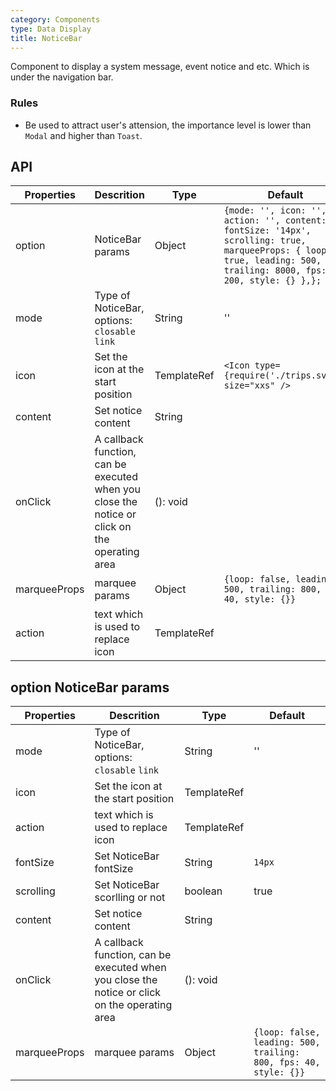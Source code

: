 ```yaml
---
category: Components
type: Data Display
title: NoticeBar
---
```


Component to display a system message, event notice and etc. Which is under the navigation bar.

### Rules

- Be used to attract user's attension, the importance level is lower than `Modal` and higher than `Toast`.

## API

Properties | Descrition | Type | Default
-----------|------------|------|--------
| option | NoticeBar params | Object | `{mode: '', icon: '', action: '', content: '', fontSize: '14px', scrolling: true, marqueeProps: { loop: true, leading: 500, trailing: 8000, fps: 200, style: {} },};`|
| mode    | Type of NoticeBar, options: `closable` `link`   | String |  ''  |
| icon    | Set the icon at the start position  |  TemplateRef | `<Icon type={require('./trips.svg')} size="xxs" />`|
| content | Set notice content | String| |
| onClick | A callback function, can be executed when you close the notice or click on the operating area   | (): void | <span> </span> |
| marqueeProps | marquee params       | Object | `{loop: false, leading: 500, trailing: 800, fps: 40, style: {}}`  |
| action | text which is used to replace icon | TemplateRef | <span> </span> |

## option NoticeBar params
Properties | Descrition | Type | Default
-----------|------------|------|--------
| mode    | Type of NoticeBar, options: `closable` `link`   | String |  ''  |
| icon    | Set the icon at the start position  |  TemplateRef | |
| action | text which is used to replace icon | TemplateRef | <span> </span> |
| fontSize | Set NoticeBar fontSize | String | `14px` |
| scrolling | Set NoticeBar scorlling or not | boolean | true |
| content | Set notice content | String| |
| onClick | A callback function, can be executed when you close the notice or click on the operating area   | (): void | <span> </span> |
| marqueeProps | marquee params       | Object | `{loop: false, leading: 500, trailing: 800, fps: 40, style: {}}`  |